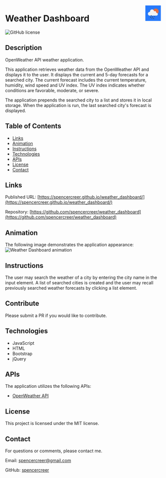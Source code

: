 <p>
<img src="./assets/icons/ms-icon-150x150.png" align="right" width="50">
</p>

# Weather Dashboard
![GitHub license](https://img.shields.io/badge/license-MIT-blue.svg)

## Description
OpenWeather API weather application.

This application retrieves weather data from the OpenWeather API and displays it to the user. It displays the current and 5-day forecasts for a searched city. The current forecast includes the current temperature, humidity, wind speed and UV index. The UV index indicates whether conditions are favorable, moderate, or severe.

The application prepends the searched city to a list and stores it in local storage. When the application is run, the last searched city's forecast is displayed.

## Table of Contents
* [Links](#links)
* [Animation](#animation) 
* [Instructions](#instructions)   
* [Technologies](#technologies) 
* [APIs](#apis) 
* [License](#license)
* [Contact](#contact)

## Links
Published URL: [https://spencercreer.github.io/weather_dashboard/](https://spencercreer.github.io/weather_dashboard/)<br>

Repository: [https://github.com/spencercreer/weather_dashboard](https://github.com/spencercreer/weather_dashboard)


## Animation
The following image demonstrates the application appearance:
![Weather Dashboard animation](./assets/weather_dashboard.PNG)

## Instructions
The user may search the weather of a city by entering the city name in the input element. A list of searched cities is created and the user may recall previously searched weather forecasts by clicking a list element.

## Contribute
Please submit a PR if you would like to contribute.

## Technologies
 * JavaScript
 * HTML
 * Bootstrap
 * jQuery

## APIs
The application utilizes the following APIs:
  * [OpenWeather API](https://openweathermap.org/api)

## License
This project is licensed under the MIT license.

## Contact
For questions or comments, please contact me.

Email: <a href="mailto: spencercreer@gmail.com" target="_blank">spencercreer@gmail.com</a>

GitHub: [spencercreer](https://github.com/spencercreer/)
